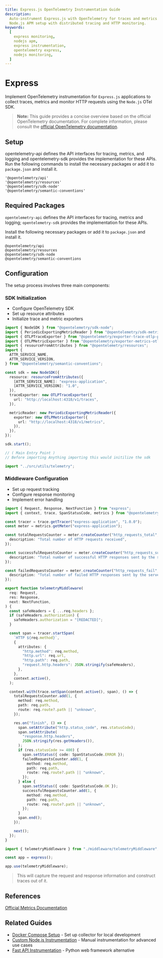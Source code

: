 ```yaml
---
title: Express.js OpenTelemetry Instrumentation Guide
description:
  Auto-instrument Express.js with OpenTelemetry for traces and metrics. Complete
  Node.js APM setup with distributed tracing and HTTP monitoring.
keywords:
  [
    express monitoring,
    nodejs apm,
    express instrumentation,
    opentelemetry express,
    nodejs monitoring,
  ]
---
```


# Express

Implement OpenTelemetry instrumentation for `Express.js` applications to collect
traces, metrics and monitor HTTP requests using the `Node.js` OTel SDK.

> **Note:** This guide provides a concise overview based on the official
> OpenTelemetry documentation. For complete information, please consult the
> [official OpenTelemetry documentation](https://opentelemetry.io/docs/languages/js/instrumentation/).

## Setup

opentelemetry-api defines the API interfaces for tracing, metrics, and logging
and opentelemetry-sdk provides the implementation for these APIs. Run the
following commands to install the necessary packages or add it to `package.json`
and install it.

```plaintext
'@opentelemetry/api'
'@opentelemetry/resources'
'@opentelemetry/sdk-node'
'@opentelemetry/semantic-conventions'
```

## Required Packages

`opentelemetry-api` defines the API interfaces for tracing, metrics and logging;
`opentelemetry-sdk` provides the implementation for these APIs.

Install the following necessary packages or add it to `package.json` and install
it.

```plaintext
@opentelemetry/api
@opentelemetry/resources
@opentelemetry/sdk-node
@opentelemetry/semantic-conventions
```

## Configuration

The setup process involves three main components:

### SDK Initialization

- Configure OpenTelemetry SDK
- Set up resource attributes
- Initialize trace and metric exporters

```typescript title="src/utils/telemetry.ts" showLineNumbers
import { NodeSDK } from "@opentelemetry/sdk-node";
import { PeriodicExportingMetricReader } from "@opentelemetry/sdk-metrics";
import { OTLPTraceExporter } from "@opentelemetry/exporter-trace-otlp-proto";
import { OTLPMetricExporter } from "@opentelemetry/exporter-metrics-otlp-proto";
import { resourceFromAttributes } from "@opentelemetry/resources";
import {
  ATTR_SERVICE_NAME,
  ATTR_SERVICE_VERSION,
} from "@opentelemetry/semantic-conventions";

const sdk = new NodeSDK({
  resource: resourceFromAttributes({
    [ATTR_SERVICE_NAME]: "express-application",
    [ATTR_SERVICE_VERSION]: "1.0",
  }),
  traceExporter: new OTLPTraceExporter({
    url: "http://localhost:4318/v1/traces",
  }),

  metricReader: new PeriodicExportingMetricReader({
    exporter: new OTLPMetricExporter({
      url: "http://localhost:4318/v1/metrics",
    }),
  }),
});

sdk.start();
```

```typescript title="src/index.ts" showLineNumbers
// ( Main Entry Point )
// Before importing Anything importing this would initilize the sdk

import "../src/utils/telemetry";
```

### Middleware Configuration

- Set up request tracking
- Configure response monitoring
- Implement error handling

```typescript title="src/middlewares/telemetryMiddleware.ts" showLineNumbers
import { Request, Response, NextFunction } from "express";
import { context, trace, SpanStatusCode, metrics } from "@opentelemetry/api";

const tracer = trace.getTracer("express-application", "1.0.0");
const meter = metrics.getMeter("express-application");

const totalRequestsCounter = meter.createCounter("http_requests_total", {
  description: "Total number of HTTP requests received",
});

const successfulRequestsCounter = meter.createCounter("http_requests_success", {
  description: "Total number of successful HTTP responses sent by the server",
});

const failedRequestsCounter = meter.createCounter("http_requests_fail", {
  description: "Total number of failed HTTP responses sent by the server",
});

export function telemetryMiddleware(
  req: Request,
  res: Response,
  next: NextFunction,
) {
  const safeHeaders = { ...req.headers };
  if (safeHeaders.authorization) {
    safeHeaders.authorization = "[REDACTED]";
  }

  const span = tracer.startSpan(
    `HTTP ${req.method}`,
    {
      attributes: {
        "http.method": req.method,
        "http.url": req.url,
        "http.path": req.path,
        "request.http.headers": JSON.stringify(safeHeaders),
      },
    },
    context.active(),
  );

  context.with(trace.setSpan(context.active(), span), () => {
    totalRequestsCounter.add(1, {
      method: req.method,
      path: req.path,
      route: req.route?.path || "unknown",
    });

    res.on("finish", () => {
      span.setAttribute("http.status_code", res.statusCode);
      span.setAttribute(
        "response.http.headers",
        JSON.stringify(res.getHeaders()),
      );
      if (res.statusCode >= 400) {
        span.setStatus({ code: SpanStatusCode.ERROR });
        failedRequestsCounter.add(1, {
          method: req.method,
          path: req.path,
          route: req.route?.path || "unknown",
        });
      } else {
        span.setStatus({ code: SpanStatusCode.OK });
        successfulRequestsCounter.add(1, {
          method: req.method,
          path: req.path,
          route: req.route?.path || "unknown",
        });
      }
      span.end();
    });

    next();
  });
}
```

```typescript title="src/index.ts" showLineNumbers
import { telemetryMiddleware } from "./middleware/telemetryMiddleware";

const app = express();

app.use(telemetryMiddleware);
```

> This will capture the request and response information and construct traces
> out of it.

## References

[Official Metrics Documentation](https://opentelemetry.io/docs/concepts/signals/metrics/)

## Related Guides

- [Docker Compose Setup](../../collector-setup/docker-compose-example.md) - Set
  up collector for local development
- [Custom Node.js Instrumentation](../custom-instrumentation/javascript-node.md)
  \- Manual instrumentation for advanced use cases
- [Fast API Instrumentation](./fast-api.md) - Python web framework alternative
